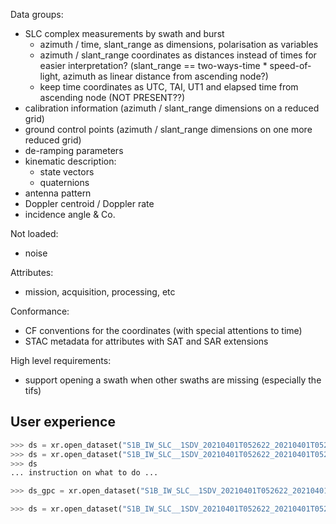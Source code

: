 
Data groups:

- SLC complex measurements by swath and burst
  - azimuth / time, slant_range as dimensions, polarisation as variables
  - azimuth / slant_range coordinates as distances instead of times for
    easier interpretation? (slant_range == two-ways-time * speed-of-light,
    azimuth as linear distance from ascending node?)
  - keep time coordinates as UTC, TAI, UT1 and elapsed time from ascending node (NOT PRESENT??)
- calibration information (azimuth / slant_range dimensions on a reduced grid)
- ground control points (azimuth / slant_range dimensions on one more reduced grid)
- de-ramping parameters
- kinematic description:
  - state vectors
  - quaternions
- antenna pattern
- Doppler centroid / Doppler rate
- incidence angle & Co. 

Not loaded:
- noise

Attributes:

- mission, acquisition, processing, etc

Conformance:

- CF conventions for the coordinates (with special attentions to time)
- STAC metadata for attributes with SAT and SAR extensions

High level requirements:

- support opening a swath when other swaths are missing (especially the tifs)


User experience
---------------

```python
>>> ds = xr.open_dataset("S1B_IW_SLC__1SDV_20210401T052622_20210401T052650_026269_032297_EFA4.SAFE/manifest.safe")
>>> ds = xr.open_dataset("S1B_IW_SLC__1SDV_20210401T052622_20210401T052650_026269_032297_EFA4.SAFE")
>>> ds
... instruction on what to do ...

>>> ds_gpc = xr.open_dataset("S1B_IW_SLC__1SDV_20210401T052622_20210401T052650_026269_032297_EFA4.SAFE", group="gpc")
```



```python
>>> ds = xr.open_dataset("S1B_IW_SLC__1SDV_20210401T052622_20210401T052650_026269_032297_EFA4.SAFE/annotations/s1b-iw1-slc-vv-20210401t052624-20210401t052649-026269-032297-004.xml")
```
